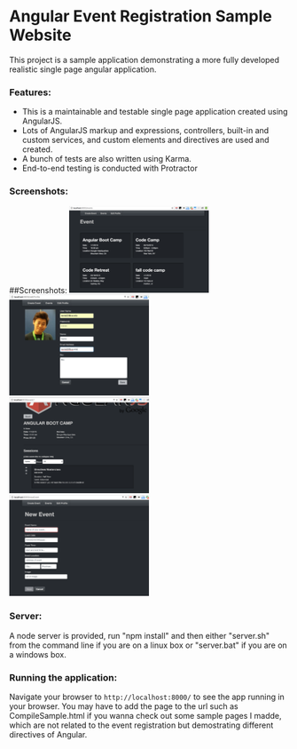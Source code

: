# Angular Event Registration Sample Website

This project is a sample application demonstrating a more fully developed realistic single page
angular application.

### Features:
- This is a maintainable and testable single page application created using AngularJS.
- Lots of AngularJS markup and expressions, controllers, built-in and custom services, and custom elements and directives are used and created.
- A bunch of tests are also written using Karma.
- End-to-end testing is conducted with Protractor

### Screenshots:
##Screenshots:
<img src="screenshot1.png" width="50%">
<img src="screenshot2.png" width="50%">
<img src="screenshot3.png" width="50%">
<img src="screenshot4.png" width="50%">

### Server:

A node server is provided, run "npm install" and then either "server.sh" from the command line if you are on a linux box or "server.bat" if you are on a windows box.

### Running the application:

Navigate your browser to `http://localhost:8000/` to see the app running in your browser. You may have to add the page to the url such as CompileSample.html if you wanna check out some sample pages I madde, which are not related to the event registration but demostrating different directives of Angular.


